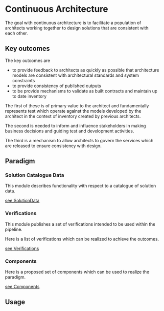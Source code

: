 #  Continuous Architecture

The goal with continuous architecture is to facilitate a population of architects working together to design solutions that are consistent with each other.

## Key outcomes

The key outcomes are
- to provide feedback to architects as quickly as possible that architecture models are consistent with architectural standards and system constraints
- to provide consistency of published outputs
- to be provide mechanisms to validate as built contracts and maintain up to date inventory


The first of these is of primary value to the architect and fundamentally represents test which operate against the models developed by the architect in the context of inventory created by previous architects.

The second is needed to inform and influence stakeholders in making business decisions and guiding test and development activities.

The third is a mechanism to allow architects to govern the services which are released to ensure consistency with design.



## Paradigm

### Solution Catalogue Data

This module describes functionality with respect to a catalogue of solution data.

[see SolutionData](./SolutionData.md)


### Verifications

This module publishes a set of verifications intended to be used within the pipeline.

Here is a list of verifications which can be realized to achieve the outcomes.

[see Verifications](./Verifications.md)



### Components

Here is a proposed set of components which can be used to realize the paradigm.

[see Components](./Components.md)


## Usage

<todo>
